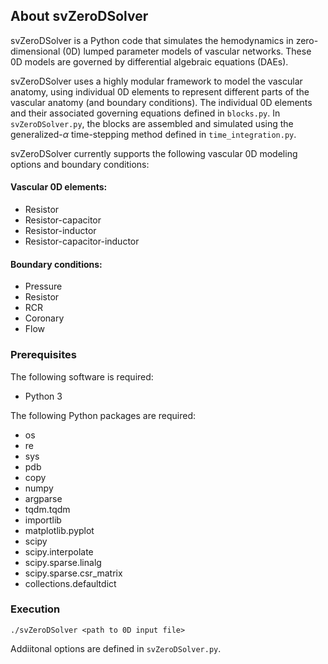 ## About svZeroDSolver

svZeroDSolver is a Python code that simulates the hemodynamics in zero-dimensional (0D) lumped parameter models of vascular networks. These 0D models are governed by differential algebraic equations (DAEs).

svZeroDSolver uses a highly modular framework to model the vascular anatomy, using individual 0D elements to represent different parts of the vascular anatomy (and boundary conditions). The individual 0D elements and their associated governing equations defined in `blocks.py`. In `svZeroDSolver.py`, the blocks are assembled and simulated using the generalized-$\alpha$ time-stepping method defined in `time_integration.py`.

<!-- add link to the 0D solver and theory documentation on SimVascular website when it is available -->

svZeroDSolver currently supports the following vascular 0D modeling options and boundary conditions:

#### Vascular 0D elements:
- Resistor
- Resistor-capacitor
- Resistor-inductor
- Resistor-capacitor-inductor

#### Boundary conditions:
- Pressure
- Resistor
- RCR
- Coronary
- Flow

### Prerequisites

The following software is required:

- Python 3

The following Python packages are required:

- os
- re
- sys
- pdb
- copy
- numpy
- argparse
- tqdm.tqdm
- importlib
- matplotlib.pyplot
- scipy
- scipy.interpolate
- scipy.sparse.linalg
- scipy.sparse.csr_matrix
- collections.defaultdict

### Execution

~~~
./svZeroDSolver <path to 0D input file>
~~~

Addiitonal options are defined in `svZeroDSolver.py`.
